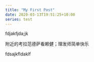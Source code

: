 ```yaml
---
title: "My First Post"
date: 2020-03-13T19:51:25+10:00
series: test
---
```


fdjakfjda;jk 


附近的考拉范德萨看赖健；理发师简单快乐


fdsajkfldaklf

